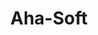 ---
logohandle: aha-soft
sort: aha-soft
title: Aha-Soft
twitter: https://x.com/iconlover
website: http://www.aha-soft.com/
---
